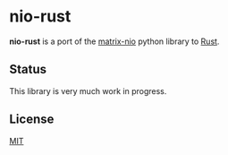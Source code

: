# nio-rust

**nio-rust** is a port of the [matrix-nio][] python library to [Rust][].

[Matrix]: https://matrix.org/
[Rust]: https://www.rust-lang.org/
[matrix-nio]: https://github.com/poljar/matrix-nio

## Status

This library is very much work in progress.

## License

[MIT](http://opensource.org/licenses/MIT)
